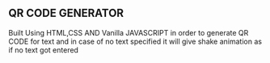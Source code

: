 ## QR CODE GENERATOR 

Built Using HTML,CSS AND Vanilla JAVASCRIPT in order to generate QR CODE for text and in case of no text specified it will give shake animation as if no text got entered